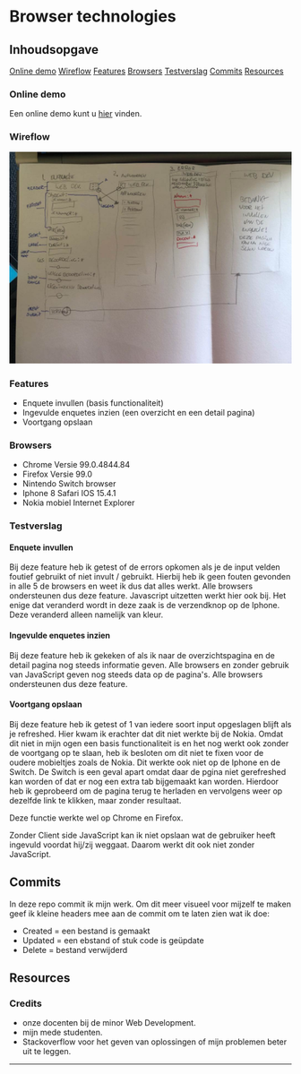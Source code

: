 # Browser technologies

## Inhoudsopgave
[Online demo](https://github.com/ROEL2407/browser-technologies-2122#online-demo)
[Wireflow](https://github.com/ROEL2407/browser-technologies-2122#wireflow)
[Features](https://github.com/ROEL2407/browser-technologies-2122#features)
[Browsers](https://github.com/ROEL2407/browser-technologies-2122#browsers)
[Testverslag](https://github.com/ROEL2407/browser-technologies-2122#testverslag)
[Commits](https://github.com/ROEL2407/browser-technologies-2122#commits)
[Resources](https://github.com/ROEL2407/browser-technologies-2122#resources)

### Online demo
Een online demo kunt u [hier](https://browser-technologies-roel.herokuapp.com/) vinden.

### Wireflow
<img src="https://github.com/ROEL2407/browser-technologies-2122/blob/main/readme_img/wireflow.jpg?raw=true">

### Features
- Enquete invullen (basis functionaliteit)
- Ingevulde enquetes inzien (een overzicht en een detail pagina)
- Voortgang opslaan

### Browsers
- Chrome Versie 99.0.4844.84
- Firefox Versie 99.0
- Nintendo Switch browser
- Iphone 8 Safari IOS 15.4.1
- Nokia mobiel Internet Explorer

### Testverslag

#### Enquete invullen
Bij deze feature heb ik getest of de errors opkomen als je de input velden foutief gebruikt of niet invult / gebruikt. Hierbij heb ik geen fouten gevonden in alle 5 de browsers en weet ik dus dat alles werkt. Alle browsers ondersteunen dus deze feature. Javascript uitzetten werkt hier ook bij. Het enige dat veranderd wordt in deze zaak is de verzendknop op de Iphone. Deze veranderd alleen namelijk van kleur.

#### Ingevulde enquetes inzien
Bij deze feature heb ik gekeken of als ik naar de overzichtspagina en de detail pagina nog steeds informatie geven. Alle browsers en zonder gebruik van JavaScript geven nog steeds data op de pagina's. Alle browsers ondersteunen dus deze feature.

#### Voortgang opslaan
Bij deze feature heb ik getest of 1 van iedere soort input opgeslagen blijft als je refreshed. Hier kwam ik erachter dat dit niet werkte bij de Nokia. Omdat dit niet in mijn ogen een basis functionaliteit is en het nog werkt ook zonder de voortgang op te slaan, heb ik besloten om dit niet te fixen voor de oudere mobieltjes zoals de Nokia. Dit werkte ook niet op de Iphone en de Switch. De Switch is een geval apart omdat daar de pgina niet gerefreshed kan worden of dat er nog een extra tab bijgemaakt kan worden. Hierdoor heb ik geprobeerd om de pagina terug te herladen en vervolgens weer op dezelfde link te klikken, maar zonder resultaat.

Deze functie werkte wel op Chrome en Firefox.

Zonder Client side JavaScript kan ik niet opslaan wat de gebruiker heeft ingevuld voordat hij/zij weggaat. Daarom werkt dit ook niet zonder JavaScript.

## Commits
In deze repo commit ik mijn werk. Om dit meer visueel voor mijzelf te maken geef ik kleine headers mee aan de commit om te laten zien wat ik doe:
* Created = een bestand is gemaakt
* Updated = een ebstand of stuk code is geüpdate
* Delete = bestand verwijderd

## Resources
### Credits
* onze docenten bij de minor Web Development.
* mijn mede studenten.
* Stackoverflow voor het geven van oplossingen of mijn problemen beter uit te leggen.
<hr />
